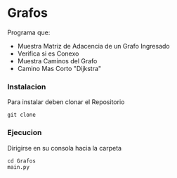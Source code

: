 # Grafos
Programa que:
* Muestra Matriz de Adacencia de un Grafo Ingresado
* Verifica si es Conexo
* Muestra Caminos del Grafo
* Camino Mas Corto "Dijkstra"

### Instalacion
Para instalar deben clonar el Repositorio
```
git clone 
```
### Ejecucion
Dirigirse en su consola hacia la carpeta
```
cd Grafos
main.py
```
